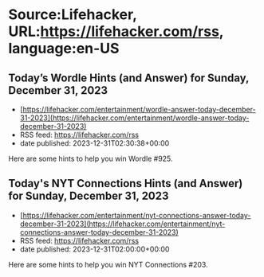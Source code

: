 # Source:Lifehacker, URL:https://lifehacker.com/rss, language:en-US

## Today’s Wordle Hints (and Answer) for Sunday, December 31, 2023
 - [https://lifehacker.com/entertainment/wordle-answer-today-december-31-2023](https://lifehacker.com/entertainment/wordle-answer-today-december-31-2023)
 - RSS feed: https://lifehacker.com/rss
 - date published: 2023-12-31T02:30:38+00:00

Here are some hints to help you win Wordle #925.

## Today's NYT Connections Hints (and Answer) for Sunday, December 31, 2023
 - [https://lifehacker.com/entertainment/nyt-connections-answer-today-december-31-2023](https://lifehacker.com/entertainment/nyt-connections-answer-today-december-31-2023)
 - RSS feed: https://lifehacker.com/rss
 - date published: 2023-12-31T02:00:00+00:00

Here are some hints to help you win NYT Connections #203.

